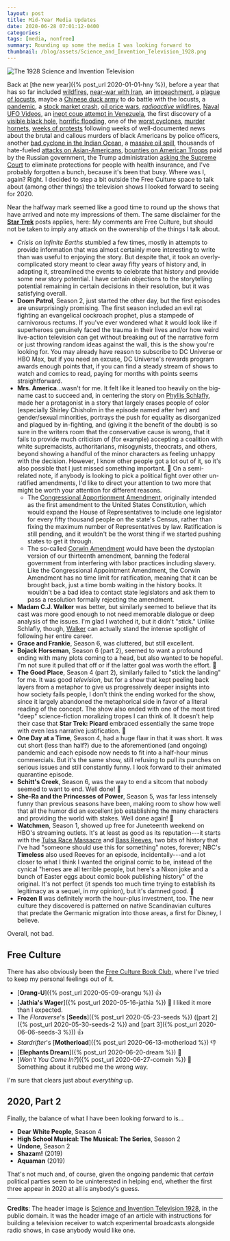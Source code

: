 ```yaml
---
layout: post
title: Mid-Year Media Updates
date: 2020-06-28 07:01:12-0400
categories:
tags: [media, nonfree]
summary: Rounding up some the media I was looking forward to
thumbnail: /blog/assets/Science_and_Invention_Television_1928.png
---
```


![The 1928 Science and Invention Television](/blog/assets/Science_and_Invention_Television_1928.png "The 1928 Science and Invention Television")

Back at [the new year]({% post_url 2020-01-01-hny %}), before a year that has so far included [wildfires](https://en.wikipedia.org/wiki/2019%E2%80%9320_Australian_bushfire_season), [near-war with Iran](https://en.wikipedia.org/wiki/2019%E2%80%9320_Persian_Gulf_crisis), an [impeachment](https://en.wikipedia.org/wiki/Impeachment_trial_of_Donald_Trump), a [plague of locusts](https://www.theguardian.com/global-development/2020/jan/17/locusts-swarm-into-kenya-as-un-warns-of-extreme-danger-to-food-supply), maybe a [Chinese duck army](https://time.com/5791466/ducks-locust-plague/) to do battle with the locusts, a [pandemic](https://en.wikipedia.org/wiki/COVID-19_pandemic), a [stock market crash](https://en.wikipedia.org/wiki/2020_stock_market_crash), [oil price wars](https://en.wikipedia.org/wiki/2020_Russia%E2%80%93Saudi_Arabia_oil_price_war), [*radioactive* wildfires](https://en.wikipedia.org/wiki/2020_Chernobyl_Exclusion_Zone_wildfires), [Naval UFO Videos](https://www.cnn.com/2020/04/27/politics/pentagon-ufo-videos/index.html), an [inept coup attempt in Venezuela](https://en.wikipedia.org/wiki/Macuto_Bay_raid), the first discovery of a [visible black hole](https://en.wikipedia.org/wiki/HR_6819), [horrific flooding](https://en.wikipedia.org/wiki/2020_East_Africa_floods), one of the [worst cyclones](https://en.wikipedia.org/wiki/Cyclone_Amphan), [murder hornets](https://www.cbsnews.com/news/murder-hornets-us-honeybees-washington/), [weeks of protests](https://en.wikipedia.org/wiki/George_Floyd_protests) following weeks of well-documented news about the brutal and callous murders of black Americans by police officers, another [bad cyclone in the Indian Ocean](https://en.wikipedia.org/wiki/Cyclone_Nisarga), a [massive oil spill](https://www.bbc.com/news/world-europe-52915807), thousands of hate-fueled [attacks on Asian-Americans](https://www.voanews.com/usa/race-america/us-watchdog-tracks-over-2100-anti-asian-incidents), [bounties on American Troops](https://www.voanews.com/usa/ny-times-russia-offered-afghan-militants-bounties-kill-us-troops) paid by the Russian government, the Trump administration [asking the Supreme Court](https://www.commondreams.org/news/2020/06/26/unfathomable-cruelty-trump-files-legal-brief-aiming-kick-20-million-health-insurance) to eliminate protections for people with health insurance, and I've probably forgotten a bunch, because it's been that busy.  Where was I, again?  Right.  I decided to step a bit outside the Free Culture space to talk about (among other things) the television shows I looked forward to seeing for 2020.

Near the halfway mark seemed like a good time to round up the shows that have arrived and note my impressions of them.  The same disclaimer for the [**Star Trek**](/blog/tag/startrek) posts applies, here:  My comments are Free Culture, but should not be taken to imply any attack on the ownership of the things I talk about.

 * *Crisis on Infinite Earths* stumbled a few times, mostly in attempts to provide information that was almost certainly more interesting to write than was useful to enjoying the story.  But despite that, it took an overly-complicated story meant to clear away fifty years of history and, in adapting it, streamlined the events to celebrate that history and provide some new story potential.  I have certain objections to the storytelling potential remaining in certain decisions in their resolution, but it was satisfying overall.
 * **Doom Patrol**, Season 2, just started the other day, but the first episodes are unsurprisingly promising.  The first season included an evil rat fighting an evangelical cockroach prophet, plus a stampede of carnivorous rectums.  If you've ever wondered what it would look like if superheroes genuinely faced the trauma in their lives and/or how weird live-action television can get without breaking out of the narrative form or just throwing random ideas against the wall, this is the show you're looking for.  You may already have reason to subscribe to DC Universe or HBO Max, but if you need an excuse, DC Universe's rewards program awards enough points that, if you can find a steady stream of shows to watch and comics to read, paying for months with points seems straightforward.
 * **Mrs. America**...wasn't for me.  It felt like it leaned too heavily on the big-name cast to succeed and, in centering the story on [Phyllis Schlafly](https://en.wikipedia.org/wiki/Phyllis_Schlafly), made her a protagonist in a story that largely erases people of color (especially Shirley Chisholm in the episode named after her) and gender/sexual minorities, portrays the push for equality as disorganized and plagued by in-fighting, and (giving it the benefit of the doubt) is so sure in the writers room that the conservative cause is wrong, that it fails to provide much criticism of (for example) accepting a coalition with white supremacists, authoritarians, misogynists, theocrats, and others, beyond showing a handful of the minor characters as feeling unhappy with the decision.  However, I know other people got a lot out of it, so it's also possible that I just missed something important.  🤷  On a semi-related note, if anybody is looking to pick a political fight over other un-ratified amendments, I'd like to direct your attention to two more that might be worth your attention for different reasons.
   * The [Congressional Apportionment Amendment](https://en.wikipedia.org/wiki/Congressional_Apportionment_Amendment), originally intended as the first amendment to the United States Constitution, which would expand the House of Representatives to include one legislator for every fifty thousand people on the state's Census, rather than fixing the maximum number of Representatives by law.  Ratification is still pending, and it wouldn't be the worst thing if we started pushing states to get it through.
   * The so-called [Corwin Amendment](https://en.wikipedia.org/wiki/Corwin_Amendment) would have been the dystopian version of our thirteenth amendment, banning the federal government from interfering with labor practices including slavery.  Like the Congressional Appointment Amendment, the Corwin Amendment has no time limit for ratification, meaning that it can be brought back, just a time bomb waiting in the history books.  It wouldn't be a bad idea to contact state legislators and ask them to pass a resolution formally rejecting the amendment.
 * **Madam C.J. Walker** was better, but similarly seemed to believe that its cast was more good enough to not need memorable dialogue or deep analysis of the issues.  I'm glad I watched it, but it didn't "stick."  Unlike Schlafly, though, [Walker](https://en.wikipedia.org/wiki/Madam_C._J._Walker) can actually stand the intense spotlight of following her entire career.
 * **Grace and Frankie**, Season 6, was cluttered, but still excellent.
 * **Bojack Horseman**, Season 6 (part 2), seemed to want a profound ending with many plots coming to a head, but also wanted to be hopeful.  I'm not sure it pulled that off or if the latter goal was worth the effort.  🤷
 * **The Good Place**, Season 4 (part 2), similarly failed to "stick the landing" for me.  It was good *television*, but for a show that kept peeling back layers from a metaphor to give us progressively deeper insights into how society fails people, I don't think the ending worked for the show, since it largely abandoned the metaphorical side in favor of a literal reading of the concept.  The show also ended with one of the most tired "deep" science-fiction moralizing tropes I can think of.  It doesn't help their case that **Star Trek: Picard** embraced essentially the same trope with even less narrative justification.  🤷
 * **One Day at a Time**, Season 4, had a huge flaw in that it was short.  It was cut short (less than half?) due to the aforementioned (and ongoing) pandemic and each episode now needs to fit into a half-hour minus commercials.  But it's the same show, still refusing to pull its punches on serious issues and still constantly funny.  I look forward to their animated quarantine episode.
 * **Schitt's Creek**, Season 6, was the way to end a sitcom that nobody seemed to want to end.  Well done!  👏
 * **She-Ra and the Princesses of Power**, Season 5, was far less intensely funny than previous seasons have been, making room to show how well that all the humor did an excellent job establishing the many characters and providing the world with stakes.  Well done again!  👏
 * **Watchmen**, Season 1, showed up free for Juneteenth weekend on HBO's streaming outlets.  It's at least as good as its reputation---it starts with the [Tulsa Race Massacre](https://en.wikipedia.org/wiki/Tulsa_race_massacre) and [Bass Reeves](https://en.wikipedia.org/wiki/Bass_Reeves), two bits of history that I've had "someone should use this for something" notes, forever; NBC's **Timeless** also used Reeves for an episode, incidentally---and a lot closer to what I think I wanted the original comic to be, instead of the cynical "heroes are all terrible people, but here's a Nixon joke and a bunch of Easter eggs about comic book publishing history" of the original.  It's not perfect (it spends too much time trying to establish its legitimacy as a sequel, in my opinion), but it's damned good.  👏
 * **Frozen II** was definitely worth the hour-plus investment, too.  The new culture they discovered is patterned on native Scandinavian cultures that predate the Germanic migration into those areas, a first for Disney, I believe.

Overall, not bad.

## Free Culture

There has also obviously been the [Free Culture Book Club](/blog/tag/bookclub), where I've tried to keep my personal feelings out of it.

 * [**Orang-U**]({% post_url 2020-05-09-orangu %}) 👍
 * [**Jathia's Wager**]({% post_url 2020-05-16-jathia %}) 🤔 I liked it more than I expected.
 * The *Floraverse*'s [**Seeds**]({% post_url 2020-05-23-seeds %}) ([part 2]({% post_url 2020-05-30-seeds-2 %}) and [part 3]({% post_url 2020-06-06-seeds-3 %})) 👍
 * *Stardrifter*'s [**Motherload**]({% post_url 2020-06-13-motherload %}) 👎
 * [**Elephants Dream**]({% post_url 2020-06-20-dream %}) 🤔
 * [*Won't You Come In?*]({% post_url 2020-06-27-comein %}) 🤔 Something about it rubbed me the wrong way.

I'm sure that clears just about *everything* up.

## 2020, Part 2

Finally, the balance of what I have been looking forward to is...

 * **Dear White People**, Season 4
 * **High School Musical: The Musical: The Series**, Season 2
 * **Undone**, Season 2
 * **Shazam!** (2019)
 * **Aquaman** (2019)

That's not much and, of course, given the ongoing pandemic that *certain* political parties seem to be uninterested in helping end, whether the first three appear in 2020 at all is anybody's guess.

* * *

**Credits**:  The header image is [Science and Invention Television 1928](https://commons.wikimedia.org/wiki/File:Science_and_Invention_Television_1928.jpg), in the public domain.  It was the header image of an article with instructions for building a television receiver to watch experimental broadcasts alongside radio shows, in case anybody would like one.
